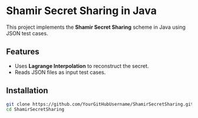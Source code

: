 # Shamir Secret Sharing in Java  

This project implements the **Shamir Secret Sharing** scheme in Java using JSON test cases.

## Features
- Uses **Lagrange Interpolation** to reconstruct the secret.
- Reads JSON files as input test cases.

## Installation
```sh
git clone https://github.com/YourGitHubUsername/ShamirSecretSharing.git
cd ShamirSecretSharing
